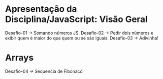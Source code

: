 # Apresentação da Disciplina/JavaScript: Visão Geral
Desafio-01 -> Somando números JS.
Desafio-02 -> Pedir dois números e exibir quem é maior do que quem ou se são iguais.
Desafio-03 -> Adivinha!
##
# Arrays
Desafio-04 -> Sequencia de Fibonacci
